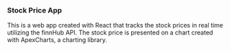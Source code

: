 ### Stock Price App
This is a web app created with React that tracks the stock prices
in real time utilizing the finnHub API. The stock price is
presented on a chart created with ApexCharts, a charting library.
